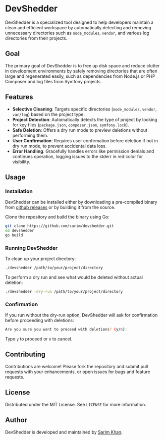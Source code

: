 # DevShedder

DevShedder is a specialized tool designed to help developers maintain a clean and efficient workspace by automatically detecting and removing unnecessary directories such as `node_modules`, `vendor`, and various log directories from their projects.

## Goal

The primary goal of DevShedder is to free up disk space and reduce clutter in development environments by safely removing directories that are often large and regenerated easily, such as dependencies from Node.js or PHP Composer and log files from Symfony projects.

## Features

- **Selective Cleaning**: Targets specific directories (`node_modules`, `vendor`, `var/log`) based on the project type.
- **Project Detection**: Automatically detects the type of project by looking for key files (`package.json`, `composer.json`, `symfony.lock`).
- **Safe Deletion**: Offers a dry run mode to preview deletions without performing them.
- **User Confirmation**: Requires user confirmation before deletion if not in dry run mode, to prevent accidental data loss.
- **Error Handling**: Gracefully handles errors like permission denials and continues operation, logging issues to the stderr in red color for visibility.

## Usage

### Installation

DevShedder can be installed either by downloading a pre-compiled binary from [github releases](https://github.com/sarim/devshedder/releases) or by building it from the source.

Clone the repository and build the binary using Go:

```bash
git clone https://github.com/sarim/devshedder.git
cd devshedder
go build
```

### Running DevShedder

To clean up your project directory:

```bash
./devshedder /path/to/your/project/directory
```

To perform a dry run and see what would be deleted without actual deletion:

```bash
./devshedder -dry-run /path/to/your/project/directory
```

### Confirmation

If you run without the dry-run option, DevShedder will ask for confirmation before proceeding with deletions:

```bash
Are you sure you want to proceed with deletions? (y/n):
```

Type `y` to proceed or `n` to cancel.

## Contributing

Contributions are welcome! Please fork the repository and submit pull requests with your enhancements, or open issues for bugs and feature requests.

## License

Distributed under the MIT License. See `LICENSE` for more information.

## Author

DevShedder is developed and maintained by [Sarim Khan](https://github.com/sarim).
